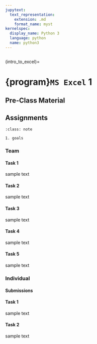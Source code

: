 ```yaml
---
jupytext:
  text_representation:
    extension: .md
    format_name: myst
kernelspec:
  display_name: Python 3
  language: python
  name: python3
---
```

```{include} /macros.md
```

(intro_to_excel)=
# {program}`MS Excel` 1


## Pre-Class Material

## Assignments

```{admonition} Assigment Goals
:class: note

1. goals
```

### Team

#### Task 1
sample text
#### Task 2
sample text
#### Task 3
sample text
#### Task 4
sample text
#### Task 5
sample text


### Individual

#### Submissions


#### Task 1
sample text
#### Task 2
sample text